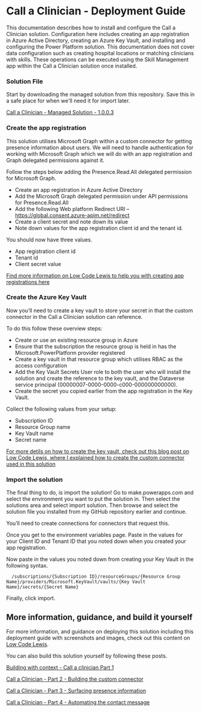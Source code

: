 # Call a Clinician - Deployment Guide
This documentation describes how to install and configure the Call a Clinician solution. Configuration here includes creating an app registration in Azure Active Directory, creating an Azure Key Vault, and installing and configuring the Power Platform solution. This documentation does not cover data configuration such as creating hospital locations or matching clinicians with skills. These operations can be executed using the Skill Management app within the Call a Clinician solution once installed.

### Solution File
Start by downloading the managed solution from this repository. Save this in a safe place for when we'll need it for import later.

[Call a Clinician - Managed Solution - 1.0.0.3](https://github.com/lowcodelewis/Low-Code-with-Ecosystem-Context---Solutions/blob/main/Call-A-Clinician/CallaClinician_1_0_0_3_managed.zip)


### Create the app registration
This solution utilises Microsoft Graph within a custom connector for getting presence information about users. We will need to handle authentication for working with Microsoft Graph which we will do with an app registration and Graph delegated permissions against it.

Follow the steps below adding the Presence.Read.All delegated permission for Microsoft Graph.
- Create an app registration in Azure Active Directory
- Add the Microsoft Graph delegated permission under API permissions for Presence.Read.All
- Add the following Web platform Redirect URI – https://global.consent.azure-apim.net/redirect
- Create a client secret and note down its value
- Note down values for the app registration client id and the tenant id.

You should now have three values.
- App registration client id
- Tenant id
- Client secret value

[Find more information on Low Code Lewis to help you with creating app registrations here](https://lowcodelewis.com/blog/registering-an-app-in-azure-ad-for-use-in-power-platform-solutions)

### Create the Azure Key Vault
Now you’ll need to create a key vault to store your secret in that the custom connector in the Call a Clinician solution can reference.

To do this follow these overview steps:

- Create or use an existing resource group in Azure
- Ensure that the subscription the resource group is held in has the Microsoft.PowerPlatform provider registered
- Create a key vault in that resource group which utilises RBAC as the access configuration
- Add the Key Vault Secrets User role to both the user who will install the solution and create the reference to the key vault, and the Dataverse service principal  (00000007-0000-0000-c000-000000000000).
- Create the secret you copied earlier from the app registration in the Key Vault.

Collect the following values from your setup:

- Subscription ID
- Resource Group name
- Key Vault name
- Secret name

[For more detils on how to create the key vault, check out this blog post on Low Code Lewis, where I explained how to create the custom connector used in this solution](https://lowcodelewis.com/blog/call-a-clinician-part-2-building-the-custom-connector)

### Import the solution
The final thing to do, is import the solution! Go to make.powerapps.com and select the environment you want to put the solution in. Then select the solutions area and select import solution. Then browse and select the solution file you installed from my GitHub repository earlier and continue.

You’ll need to create connections for connectors that request this.

Once you get to the environment variables page. Paste in the values for your Client ID and Tenant ID that you noted down when you created your app registration.

Now paste in the values you noted down from creating your Key Vault in the following syntax.

```
  /subscriptions/{Subscription ID}/resourceGroups/{Resource Group Name}/providers/Microsoft.KeyVault/vaults/{Key Vault Name}/secrets/{Secret Name}
```

Finally, click import.

## More information, guidance, and build it yourself
For more information, and guidance on deploying this solution including this deployment guide with screenshots and images, check out this content on [Low Code Lewis](https://lowcodelewis.com/blog/call-a-clinician-install-and-configure-the-solution-sample).

You can also build this solution yourself by following these posts.

[Building with context - Call a clinician Part 1](https://lowcodelewis.com/blog/building-with-context-call-a-clinician-part-1)

[Call a Clinician - Part 2 - Building the custom connector](https://lowcodelewis.com/blog/call-a-clinician-part-2-building-the-custom-connector)

[Call a Clinician - Part 3 - Surfacing presence information](https://lowcodelewis.com/blog/call-a-clinician-part-3-surfacing-presence-information)

[Call a Clinician - Part 4 - Automating the contact message](https://lowcodelewis.com/blog/call-a-clinician-part-3-surfacing-presence-information)
